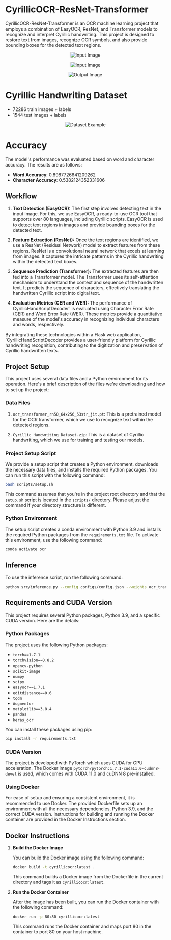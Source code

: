 # CyrillicOCR-ResNet-Transformer

CyrillicOCR-ResNet-Transformer is an OCR machine learning project that employs a combination of EasyOCR, ResNet, and Transformer models to recognize and interpret Cyrillic handwriting. This project is designed to restore text from images, recognize OCR symbols, and also provide bounding boxes for the detected text regions.
<p align="center">
  <img src="./demo/output/726_071_bbox.png" alt="Input Image">
</p>

<p align="center">
  <img src="./demo/input/rukopi3.png" alt="Input Image">
</p>

<p align="center">
  <img src="./demo/output/rukopi3_output.png" alt="Output Image">
</p>

# Cyrillic Handwriting Dataset

- 72286 train images + labels
- 1544 test images + labels

<p align="center">
  <img src="./assets/data_example.png" alt="Dataset Example">
</p>

# Accuracy

The model's performance was evaluated based on word and character accuracy. The results are as follows:

- **Word Accuracy**: 0.8987726641209262
- **Character Accuracy**: 0.5382124352331606

## Workflow

1. **Text Detection (EasyOCR):** The first step involves detecting text in the input image. For this, we use EasyOCR, a ready-to-use OCR tool that supports over 80 languages, including Cyrillic scripts. EasyOCR is used to detect text regions in images and provide bounding boxes for the detected text.

2. **Feature Extraction (ResNet):** Once the text regions are identified, we use a ResNet (Residual Network) model to extract features from these regions. ResNet is a convolutional neural network that excels at learning from images. It captures the intricate patterns in the Cyrillic handwriting within the detected text boxes.

3. **Sequence Prediction (Transformer):** The extracted features are then fed into a Transformer model. The Transformer uses its self-attention mechanism to understand the context and sequence of the handwritten text. It predicts the sequence of characters, effectively translating the handwritten Cyrillic script into digital text.

4. **Evaluation Metrics (CER and WER):** The performance of CyrillicHandScriptDecoder` is evaluated using Character Error Rate (CER) and Word Error Rate (WER). These metrics provide a quantitative measure of the model's accuracy in recognizing individual characters and words, respectively.

By integrating these technologies within a Flask web application, `CyrillicHandScriptDecoder provides a user-friendly platform for Cyrillic handwriting recognition, contributing to the digitization and preservation of Cyrillic handwritten texts.

## Project Setup

This project uses several data files and a Python environment for its operation. Here's a brief description of the files we're downloading and how to set up the project:

### Data Files

1. `ocr_transformer_rn50_64x256_53str_jit.pt`: This is a pretrained model for the OCR transformer, which we use to recognize text within the detected regions.

2. `Cyrillic_Handwriting_Dataset.zip`: This is a dataset of Cyrillic handwriting, which we use for training and testing our models.

### Project Setup Script

We provide a setup script that creates a Python environment, downloads the necessary data files, and installs the required Python packages. You can run this script with the following command:

```bash
bash scripts/setup.sh
```

This command assumes that you're in the project root directory and that the `setup.sh` script is located in the `scripts/` directory. Please adjust the command if your directory structure is different.

### Python Environment

The setup script creates a conda environment with Python 3.9 and installs the required Python packages from the `requirements.txt` file. To activate this environment, use the following command:

```bash
conda activate ocr
```
## Inference

To use the inference script, run the following command:

```bash
python src/inference.py --config configs/config.json --weights ocr_transformer_rn50_64x256_53str_jit.pt --input_dir demo/input --output_dir demo/output --image_file demo/input/rukopi3.png --dump_bboxes True --dump_ocr True --dump_dir demo/dump
```

## Requirements and CUDA Version

This project requires several Python packages, Python 3.9, and a specific CUDA version. Here are the details:

### Python Packages

The project uses the following Python packages:

- `torch==1.7.1`
- `torchvision==0.8.2`
- `opencv-python`
- `scikit-image`
- `numpy`
- `scipy`
- `easyocr==1.7.1`
- `editdistance==0.6`
- `tqdm`
- `Augmentor`
- `matplotlib==3.8.4`
- `pandas`
- `keras_ocr`

You can install these packages using pip:

```bash
pip install -r requirements.txt
```

### CUDA Version

The project is developed with PyTorch which uses CUDA for GPU acceleration. The Docker image `pytorch/pytorch:1.7.1-cuda11.0-cudnn8-devel` is used, which comes with CUDA 11.0 and cuDNN 8 pre-installed.

### Using Docker

For ease of setup and ensuring a consistent environment, it is recommended to use Docker. The provided Dockerfile sets up an environment with all the necessary dependencies, Python 3.9, and the correct CUDA version. Instructions for building and running the Docker container are provided in the Docker Instructions section.

## Docker Instructions

1. **Build the Docker Image**

   You can build the Docker image using the following command:

   ```bash
   docker build -t cyrillicocr:latest .
   ```

   This command builds a Docker image from the Dockerfile in the current directory and tags it as `cyrillicocr:latest`.

2. **Run the Docker Container**

   After the image has been built, you can run the Docker container with the following command:

   ```bash
   docker run -p 80:80 cyrillicocr:latest
   ```

   This command runs the Docker container and maps port 80 in the container to port 80 on your host machine.
